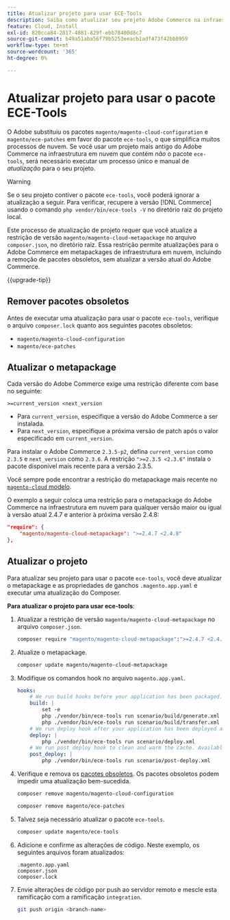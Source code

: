 ```yaml
---
title: Atualizar projeto para usar ECE-Tools
description: Saiba como atualizar seu projeto Adobe Commerce na infraestrutura em nuvem para usar o pacote ECE-Tools e aproveitar as correções e os recursos mais recentes.
feature: Cloud, Install
exl-id: 820cca84-2817-4881-829f-ebb78400d8c7
source-git-commit: b49a51aba56f79b5253eeacb1adf473f42bb8959
workflow-type: tm+mt
source-wordcount: '365'
ht-degree: 0%

---
```


# Atualizar projeto para usar o pacote ECE-Tools

O Adobe substituiu os pacotes `magento/magento-cloud-configuration` e `magento/ece-patches` em favor do pacote `ece-tools`, o que simplifica muitos processos de nuvem. Se você usar um projeto mais antigo do Adobe Commerce na infraestrutura em nuvem que contém _não_ o pacote `ece-tools`, será necessário executar um processo único e manual de _atualização_ para o seu projeto.

>[!WARNING]
>
>Se o seu projeto contiver o pacote `ece-tools`, você poderá ignorar a atualização a seguir. Para verificar, recupere a versão [!DNL Commerce] usando o comando `php vendor/bin/ece-tools -V` no diretório raiz do projeto local.

Este processo de atualização de projeto requer que você atualize a restrição de versão `magento/magento-cloud-metapackage` no arquivo `composer.json`, no diretório raiz. Essa restrição permite atualizações para o Adobe Commerce em metapackages de infraestrutura em nuvem, incluindo a remoção de pacotes obsoletos, sem atualizar a versão atual do Adobe Commerce.

{{upgrade-tip}}

## Remover pacotes obsoletos

Antes de executar uma atualização para usar o pacote `ece-tools`, verifique o arquivo `composer.lock` quanto aos seguintes pacotes obsoletos:

- `magento/magento-cloud-configuration`
- `magento/ece-patches`

## Atualizar o metapackage

Cada versão do Adobe Commerce exige uma restrição diferente com base no seguinte:

```
>=current_version <next_version
```

- Para `current_version`, especifique a versão do Adobe Commerce a ser instalada.
- Para `next_version`, especifique a próxima versão de patch após o valor especificado em `current_version`.

Para instalar o Adobe Commerce `2.3.5-p2`, defina `current_version` como `2.3.5` e `next_version` como `2.3.6`. A restrição `">=2.3.5 <2.3.6"` instala o pacote disponível mais recente para a versão 2.3.5.

Você sempre pode encontrar a restrição do metapackage mais recente no [`magento-cloud` modelo](https://github.com/magento/magento-cloud/blob/master/composer.json).

O exemplo a seguir coloca uma restrição para o metapackage do Adobe Commerce na infraestrutura em nuvem para qualquer versão maior ou igual à versão atual 2.4.7 e anterior à próxima versão 2.4.8:

```json
"require": {
    "magento/magento-cloud-metapackage": ">=2.4.7 <2.4.8"
},
```

## Atualizar o projeto

Para atualizar seu projeto para usar o pacote `ece-tools`, você deve atualizar o metapackage e as propriedades de ganchos `.magento.app.yaml` e executar uma atualização do Composer.

**Para atualizar o projeto para usar ece-tools**:

1. Atualizar a restrição de versão `magento/magento-cloud-metapackage` no arquivo `composer.json`.

   ```bash
   composer require "magento/magento-cloud-metapackage":">=2.4.7 <2.4.8" --no-update
   ```

1. Atualize o metapackage.

   ```bash
   composer update magento/magento-cloud-metapackage
   ```

1. Modifique os comandos hook no arquivo `magento.app.yaml`.

   ```yaml
   hooks:
       # We run build hooks before your application has been packaged.
       build: |
           set -e
           php ./vendor/bin/ece-tools run scenario/build/generate.xml
           php ./vendor/bin/ece-tools run scenario/build/transfer.xml
       # We run deploy hook after your application has been deployed and started.
       deploy: |
           php ./vendor/bin/ece-tools run scenario/deploy.xml
       # We run post deploy hook to clean and warm the cache. Available with ECE-Tools 2002.0.10.
       post_deploy: |
           php ./vendor/bin/ece-tools run scenario/post-deploy.xml
   ```

1. Verifique e remova os [pacotes obsoletos](#remove-deprecated-packages). Os pacotes obsoletos podem impedir uma atualização bem-sucedida.

   ```bash
   composer remove magento/magento-cloud-configuration
   ```

   ```bash
   composer remove magento/ece-patches
   ```

1. Talvez seja necessário atualizar o pacote `ece-tools`.

   ```bash
   composer update magento/ece-tools
   ```

1. Adicione e confirme as alterações de código. Neste exemplo, os seguintes arquivos foram atualizados:

   ```
   .magento.app.yaml
   composer.json
   composer.lock
   ```

1. Envie alterações de código por push ao servidor remoto e mescle esta ramificação com a ramificação `integration`.

   ```bash
   git push origin <branch-name>
   ```
